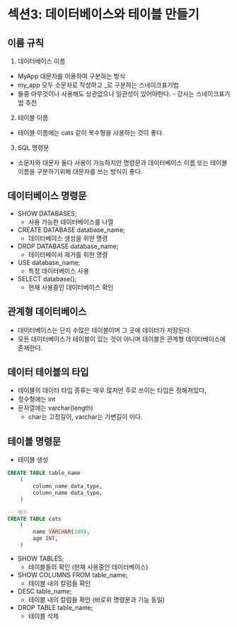 # 섹션3: 데이터베이스와 테이블 만들기

## 이름 규칙

1. 데이터베이스 이름

- MyApp 대문자를 이용하여 구분하는 방식
- my_app 모두 소문자로 작성하고 \_로 구분하는 스네이크표기법
- 둘중 아무것이나 사용해도 상관없으나 일관성이 있어야한다. - 강사는 스네이크표기법 추천

2. 테이블 이름

- 테이블 이름에는 cats 같이 복수형을 사용하는 것이 좋다.

3. SQL 명령문

- 소문자와 대문자 둘다 사용이 가능하지만 명령문과 데이터베이스 이름 또는 테이블 이름을 구분하기위해 대문자를 쓰는 방식이 좋다.

## 데이터베이스 명령문

- SHOW DATABASES;
  - 사용 가능한 데이터베이스를 나열
- CREATE DATABASE database_name;
  - 데이터베이스 생성을 위한 명령
- DROP DATABASE database_name;
  - 데이터베이서 제거를 위한 명령
- USE database_name;
  - 특정 데이터베이스 사용
- SELECT database();
  - 현재 사용중인 데이터베이스 확인

## 관계형 데이터베이스

- 데이터베이스는 단지 수많은 테이블이며 그 곳에 데이터가 저장된다.
- 모든 데이터베이스가 테이블이 있는 것이 아니며 테이블은 관계형 데이터베이스에 존재한다.

## 데이터 테이블의 타입

- 테이블의 데이터 타입 종류는 매우 많지만 주로 쓰이는 타입은 정해져있다,
- 정수형에는 int
- 문자열에는 varchar(length)
  - char는 고정길이, varchar는 가변길이 이다.

## 테이블 명령문

- 테이블 생성

```sql
CREATE TABLE table_name
    (
        column_name data_type,
        column_name data_type,
    )

-- 예시
CREATE TABLE cats
    (
        name VARCHAR(100),
        age INT,
    )
```

- SHOW TABLES;
  - 테이블들의 확인 (현재 사용중인 데이터베이스)
- SHOW COLUMNS FROM table_name;
  - 테이블 내의 칼럼들 확인
- DESC table_name;
  - 테이블 내의 칼럼들 확인 (바로위 명령문과 기능 동일)
- DROP TABLE table_name;
  - 테이블 삭제
